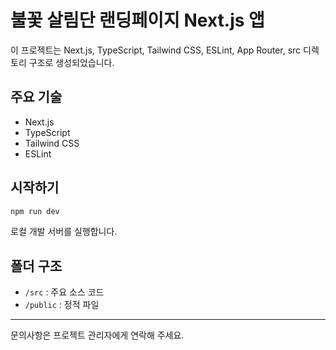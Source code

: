 # 불꽃 살림단 랜딩페이지 Next.js 앱

이 프로젝트는 Next.js, TypeScript, Tailwind CSS, ESLint, App Router, src 디렉토리 구조로 생성되었습니다.

## 주요 기술
- Next.js
- TypeScript
- Tailwind CSS
- ESLint

## 시작하기

```bash
npm run dev
```

로컬 개발 서버를 실행합니다.

## 폴더 구조
- `/src` : 주요 소스 코드
- `/public` : 정적 파일

---

문의사항은 프로젝트 관리자에게 연락해 주세요.
